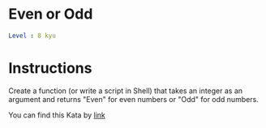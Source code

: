 # Even or Odd

```yaml
Level : 8 kyu
```

# Instructions
Create a function (or write a script in Shell) that takes an integer as an argument and returns "Even" for even numbers or "Odd" for odd numbers.

You can find this Kata by [link](https://www.codewars.com/kata/53da3dbb4a5168369a0000fe/train/scala)
